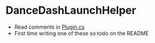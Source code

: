 # DanceDashLaunchHelper

- Read comments in [Plugin.cs](Plugin.cs)
- First time writing one of these so todo on the README

